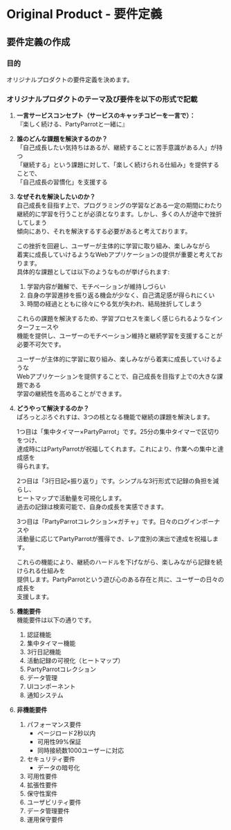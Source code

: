 # Original Product - 要件定義

## 要件定義の作成

### 目的

オリジナルプロダクトの要件定義を決めます。

### オリジナルプロダクトのテーマ及び要件を以下の形式で記載

1. **一言サービスコンセプト（サービスのキャッチコピーを一言で）：**  
   『楽しく続ける、PartyParrotと一緒に』
2. **誰のどんな課題を解決するのか？**  
   「自己成長したい気持ちはあるが、継続することに苦手意識がある人」が持つ  
   「継続する」という課題に対して、「楽しく続けられる仕組み」を提供することで、  
   「自己成長の習慣化」を支援する
3. **なぜそれを解決したいのか？**  
    自己成長を目指す上で、プログラミングの学習などある一定の期間にわたり  
    継続的に学習を行うことが必須となります。しかし、多くの人が途中で挫折してしまう  
    傾向にあり、それを解決するする必要があると考えております。  

    この挫折を回避し、ユーザーが主体的に学習に取り組み、楽しみながら  
    着実に成長していけるようなWebアプリケーションの提供が重要と考えております。  
    具体的な課題としては以下のようなものが挙げられます:

     1. 学習内容が難解で、モチベーションが維持しづらい  
     2. 自身の学習進捗を振り返る機会が少なく、自己満足感が得られにくい  
     3. 時間の経過とともに徐々にやる気が失われ、結局挫折してしまう  

    これらの課題を解決するため、学習プロセスを楽しく感じられるようなインターフェースや  
    機能を提供し、ユーザーのモチベーション維持と継続学習を支援することが必要不可欠です。
  
    ユーザーが主体的に学習に取り組み、楽しみながら着実に成長していけるような  
    Webアプリケーションを提供することで、自己成長を目指す上での大きな課題である  
    学習の継続性を高めることができます。  
4. **どうやって解決するのか？**  
    ぱろっとぷろぐれすは、3つの核となる機能で継続の課題を解決します。

    1つ目は「集中タイマー×PartyParrot」です。25分の集中タイマーで区切りをつけ、  
    達成時にはPartyParrotが祝福してくれます。これにより、作業への集中と達成感を  
    得られます。

    2つ目は「3行日記×振り返り」です。シンプルな3行形式で記録の負担を減らし、  
    ヒートマップで活動量を可視化します。  
    過去の記録は検索可能で、自身の成長を実感できます。

    3つ目は「PartyParrotコレクション×ガチャ」です。日々のログインボーナスや  
    活動量に応じてPartyParrotが獲得でき、レア度別の演出で達成を祝福します。

    これらの機能により、継続のハードルを下げながら、楽しみながら記録を続けられる仕組みを  
    提供します。PartyParrotという遊び心のある存在と共に、ユーザーの日々の成長を  
    支援します。
5. **機能要件**  
    機能要件は以下の通りです。
      1. 認証機能
      2. 集中タイマー機能
      3. 3行日記機能
      4. 活動記録の可視化（ヒートマップ）
      5. PartyParrotコレクション
      6. データ管理
      7. UIコンポーネント
      8. 通知システム
6. **非機能要件**  
   1. パフォーマンス要件
      - ページロード2秒以内
      - 可用性99%保証
      - 同時接続数1000ユーザーに対応
   2. セキュリティ要件
      - データの暗号化
   3. 可用性要件
   4. 拡張性要件
   5. 保守性案件
   6. ユーザビリティ要件
   7. データ管理要件
   8. 運用保守要件

